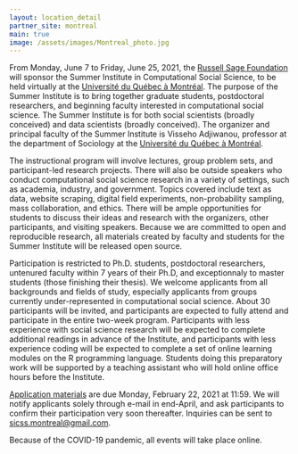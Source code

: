 ```yaml
---
layout: location_detail
partner_site: montreal
main: true
image: /assets/images/Montreal_photo.jpg
---
```


From Monday, June 7 to Friday, June 25, 2021, the [Russell Sage Foundation](https://www.russellsage.org/) will sponsor the Summer Institute in Computational Social Science, to be held virtually at the [Université du Québec à Montréal](https://uqam.ca/). The purpose of the Summer Institute is to bring together graduate students, postdoctoral researchers, and beginning faculty interested in computational social science. The Summer Institute is for both social scientists (broadly conceived) and data scientists (broadly conceived). The organizer and principal faculty of the Summer Institute is Visseho Adjiwanou, professor at the department of Sociology at the [Université du Québec à Montréal](https://uqam.ca/).

The instructional program will involve lectures, group problem sets, and participant-led research projects. There will also be outside speakers who conduct computational social science research in a variety of settings, such as academia, industry, and government. Topics covered include text as data, website scraping, digital field experiments, non-probability sampling, mass collaboration, and ethics. There will be ample opportunities for students to discuss their ideas and research with the organizers, other participants, and visiting speakers. Because we are committed to open and reproducible research, all materials created by faculty and students for the Summer Institute will be released open source.

Participation is restricted to Ph.D. students, postdoctoral researchers, untenured faculty within 7 years of their Ph.D, and exceptionnaly to master students (those finishing their thesis). We welcome applicants from all backgrounds and fields of study, especially applicants from groups currently under-represented in computational social science. About 30 participants will be invited, and participants are expected to fully attend and participate in the entire two-week program. Participants with less experience with social science research will be expected to complete additional readings in advance of the Institute, and participants with less experience coding will be expected to complete a set of online learning modules on the R programming language. Students doing this preparatory work will be supported by a teaching assistant who will hold online office hours before the Institute.

[Application materials](https://compsocialscience.github.io/summer-institute/2021/montreal/apply) are due Monday, February 22, 2021 at 11:59. We will notify applicants solely through e-mail in end-April, and ask participants to confirm their participation very soon thereafter. Inquiries can be sent to <sicss.montreal@gmail.com>.

Because of the COVID-19 pandemic, all events will take place online.
